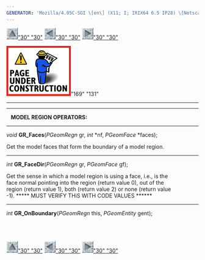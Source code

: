 ```yaml
---
GENERATOR: 'Mozilla/4.05C-SGI \[en\] (X11; I; IRIX64 6.5 IP28) \[Netscape\]'
---
```


[![](../images/arrow2.gif)"30"
"30"](mstkla.md#MODEL%20REGION:) [![](../images/arrow3.gif)"30"
"30"](GeomEntity.md) [![](../images/arrow4.gif)"30"
"30"](GeomFace.md)

![](../images/construction14.gif)"169" "131"

------------------------------------------------------------------------

------------------------------------------------------------------------

   **MODEL REGION OPERATORS:** 

------------------------------------------------------------------------

*void* **GR\_Faces**(*PGeomRegn* gr, *int* \*nf, *PGeomFace* \*faces);

Get the model faces that form the boundary of a model region.

------------------------------------------------------------------------

*int* **GR\_FaceDir**(*PGeomRegn* gr, *PGeomFace* gf);

Get the sense in which a model region is using a face, i.e., is the\
face normal pointing into the region (return value 0), out of the\
region (return value 1), both (return value 2) or none (return value\
-1). \*\*\*\*\* MUST VERIFY THiS WITH CODE VALUES \*\*\*\*\*\*

------------------------------------------------------------------------

*int* **GR\_OnBoundary**(*PGeomRegn* this, *PGeomEntity* gent);\
 \
 \
 

[![](../images/arrow2.gif)"30"
"30"](mstkla.md#MODEL%20REGION:) [![](../images/arrow3.gif)"30"
"30"](GeomEntity.md) [![](../images/arrow4.gif)"30"
"30"](GeomFace.md)
